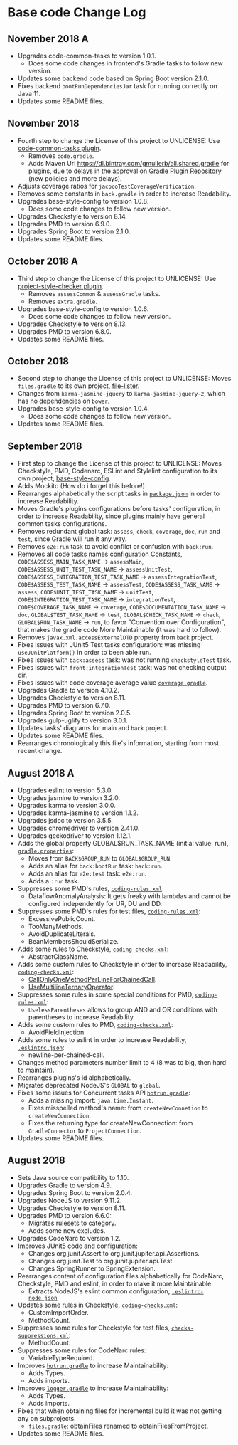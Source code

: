 # Base code Change Log

## November 2018 A

* Upgrades code-common-tasks to version 1.0.1.
  * Does some code changes in frontend's Gradle tasks to follow new version.
* Updates some backend code based on Spring Boot version 2.1.0.
* Fixes backend `bootRunDependenciesJar` task for running correctly on Java 11.
* Updates some README files.

## November 2018

* Fourth step to change the License of this project to UNLICENSE: Use [code-common-tasks plugin](https://github.com/gmullerb/code-common-tasks).
  * Removes `code.gradle`.
  * Adds Maven Url https://dl.bintray.com/gmullerb/all.shared.gradle for plugins, due to delays in the approval on [Gradle Plugin Repository](https://plugins.gradle.org/u/gmullerb) (new policies and more delays).
* Adjusts coverage ratios for `jacocoTestCoverageVerification`.
* Removes some constants in `back.gradle` in order to increase Readability.
* Upgrades base-style-config to version 1.0.8.
  * Does some code changes to follow new version.
* Upgrades Checkstyle to version 8.14.
* Upgrades PMD to version 6.9.0.
* Upgrades Spring Boot to version 2.1.0.
* Updates some README files.

## October 2018 A

* Third step to change the License of this project to UNLICENSE: Use [project-style-checker plugin](https://github.com/gmullerb/project-style-checker).
  * Removes `assessCommon` & `assessGradle` tasks.
  * Removes `extra.gradle`.
* Upgrades base-style-config to version 1.0.6.
  * Does some code changes to follow new version.
* Upgrades Checkstyle to version 8.13.
* Upgrades PMD to version 6.8.0.
* Updates some README files.

## October 2018

* Second step to change the License of this project to UNLICENSE: Moves `files.gradle` to its own project, [file-lister](https://github.com/gmullerb/file-lister).
* Changes from `karma-jasmine-jquery` to `karma-jasmine-jquery-2`, which has no dependencies on `bower`.
* Upgrades base-style-config to version 1.0.4.
  * Does some code changes to follow new version.
* Updates some README files.

## September 2018

* First step to change the License of this project to UNLICENSE: Moves Checkstyle, PMD, Codenarc, ESLint and Stylelint configuration to its own project, [base-style-config](https://github.com/gmullerb/base-style-config).
* Adds Mockito (How do i forget this before!).
* Rearranges alphabetically the script tasks in [`package.json`](front/package.json) in order to increase Readability.
* Moves Gradle's plugins configurations before tasks' configuration, in order to increase Readability, since plugins mainly have general common tasks configurations.
* Removes redundant global task: `assess`, `check`, `coverage`, `doc`, `run` and `test`, since Gradle will run it any way.
* Removes `e2e:run` task to avoid conflict or confusion with `back:run`.
* Removes all code tasks names configuration Constants, `CODE$ASSESS_MAIN_TASK_NAME` -> `assessMain`, `CODE$ASSESS_UNIT_TEST_TASK_NAME` -> `assessUnitTest`, `CODE$ASSESS_INTEGRATION_TEST_TASK_NAME` -> `assessIntegrationTest`, `CODE$ASSESS_TEST_TASK_NAME` -> `assessTest`, `CODE$ASSESS_TASK_NAME` -> `assess`, `CODE$UNIT_TEST_TASK_NAME` -> `unitTest`, `CODE$INTEGRATION_TEST_TASK_NAME` -> `integrationTest`, `CODE$COVERAGE_TASK_NAME` -> `coverage`, `CODE$DOCUMENTATION_TASK_NAME` -> `doc`, `GLOBAL$TEST_TASK_NAME` -> `test`, `GLOBAL$CHECK_TASK_NAME` -> `check`, `GLOBAL$RUN_TASK_NAME` -> `run`, to favor "Convention over Configuration", that makes the gradle code More Maintainable (it was hard to follow).
* Removes `javax.xml.accessExternalDTD` property from `back` project.
* Fixes issues with JUnit5 Test tasks configuration: was missing `useJUnitPlatform()` in order to been able run.
* Fixes issues with `back:assess` task: was not running `checkstyleTest` task.
* Fixes issues with `front:integrationTest` task: was not checking output dir.
* Fixes issues with code coverage average value [`coverage.gradle`](back/local_gradle/coverage.gradle).
* Upgrades Gradle to version 4.10.2.
* Upgrades Checkstyle to version 8.11.
* Upgrades PMD to version 6.7.0.
* Upgrades Spring Boot to version 2.0.5.
* Upgrades gulp-uglify to version 3.0.1.
* Updates tasks' diagrams for main and `back` project.
* Updates some README files.
* Rearranges chronologically this file's information, starting from most recent change.

## August 2018 A

* Upgrades eslint to version 5.3.0.
* Upgrades jasmine to version 3.2.0.
* Upgrades karma to version 3.0.0.
* Upgrades karma-jasmine to version 1.1.2.
* Upgrades jsdoc to version 3.5.5.
* Upgrades chromedriver to version 2.41.0.
* Upgrades geckodriver to version 1.12.1.
* Adds the global property GLOBAL$RUN_TASK_NAME (initial value: run), [`gradle.properties`](gradle.properties):
  * Moves from `BACK$GROUP_RUN` to `GLOBAL$GROUP_RUN`.
  * Adds an alias for `back:bootRun` task: `back:run`.
  * Adds an alias for `e2e:test` task: `e2e:run`.
  * Adds a `:run` task.
* Suppresses some PMD's rules, [`coding-rules.xml`](back/config/coding-rules.xml):
  * DataflowAnomalyAnalysis: It gets freaky with lambdas and cannot be configured independently for UR, DU and DD.
* Suppresses some PMD's rules for test files, [`coding-rules.xml`](back/config/coding-rules.xml):
  * ExcessivePublicCount.
  * TooManyMethods.
  * AvoidDuplicateLiterals.
  * BeanMembersShouldSerialize.
* Adds some rules to Checkstyle, [`coding-checks.xml`](back/config/coding-checks.xml):
  * AbstractClassName.
* Adds some custom rules to Checkstyle in order to increase Readability, [`coding-checks.xml`](back/config/coding-checks.xml):
  * [CallOnlyOneMethodPerLineForChainedCall](back/README.md###Code-Style-Checking).
  * [UseMultilineTernaryOperator](back/README.md###Code-Style-Checking).
* Suppresses some rules in some special conditions for PMD, [`coding-rules.xml`](back/config/coding-rules.xml):
  * `UselessParentheses` allows to group AND and OR conditions with parentheses to increase Readability.
* Adds some custom rules to PMD, [`coding-checks.xml`](back/config/coding-checks.xml):
  * AvoidFieldInjection.
* Adds some rules to eslint in order to increase Readability, [`.eslintrc.json`](front/.eslintrc.json):
  * newline-per-chained-call.
* Changes method parameters number limit to 4 (8 was to big, then hard to maintain).
* Rearranges plugins's id alphabetically.
* Migrates deprecated NodeJS's `GLOBAL` to `global`.
* Fixes some issues for Concurrent tasks API [`hotrun.gradle`](back/local_gradle/hotrun.gradle):
  * Adds a missing import: `java.time.Instant`.
  * Fixes misspelled method's name: from `createNewConnetion` to `createNewConnection`.
  * Fixes the returning type for createNewConnection: from `GradleConnector` to `ProjectConnection`.
* Updates some README files.

## August 2018

* Sets Java source compatibility to 1.10.
* Upgrades Gradle to version 4.9.
* Upgrades Spring Boot to version 2.0.4.
* Upgrades NodeJS to version 9.11.2.
* Upgrades Checkstyle to version 8.11.
* Upgrades PMD to version 6.6.0:
  * Migrates rulesets to category.
  * Adds some new excludes.
* Upgrades CodeNarc to version 1.2.
* Improves JUnit5 code and configuration:
  * Changes org.junit.Assert to org.junit.jupiter.api.Assertions.
  * Changes org.junit.Test to org.junit.jupiter.api.Test.
  * Changes SpringRunner to SpringExtension.
* Rearranges content of configuration files alphabetically for CodeNarc, Checkstyle, PMD and eslint, in order to make it more Maintainable.
  * Extracts NodeJS's eslint common configuration, [`.eslintrc-node.json`](front/config/.eslintrc-node.json)
* Updates some rules in Checkstyle, [`coding-checks.xml`](back/config/coding-checks.xml):
  * CustomImportOrder.
  * MethodCount.
* Suppresses some rules for Checkstyle for test files, [`checks-suppressions.xml`](back/config/checks-suppressions.xml):
  * MethodCount.
* Suppresses some rules for CodeNarc rules:
  * VariableTypeRequired.
* Improves [`hotrun.gradle`](back/local_gradle/hotrun.gradle) to increase Maintainability:
  * Adds Types.
  * Adds imports.
* Improves [`logger.gradle`](local_gradle/logger.gradle) to increase Maintainability:
  * Adds Types.
  * Adds imports.
* Fixes that when obtaining files for incremental build it was not getting any on subprojects.
  * [`files.gradle`](local_gradle/files.gradle): obtainFiles renamed to obtainFilesFromProject.
* Updates some README files.
